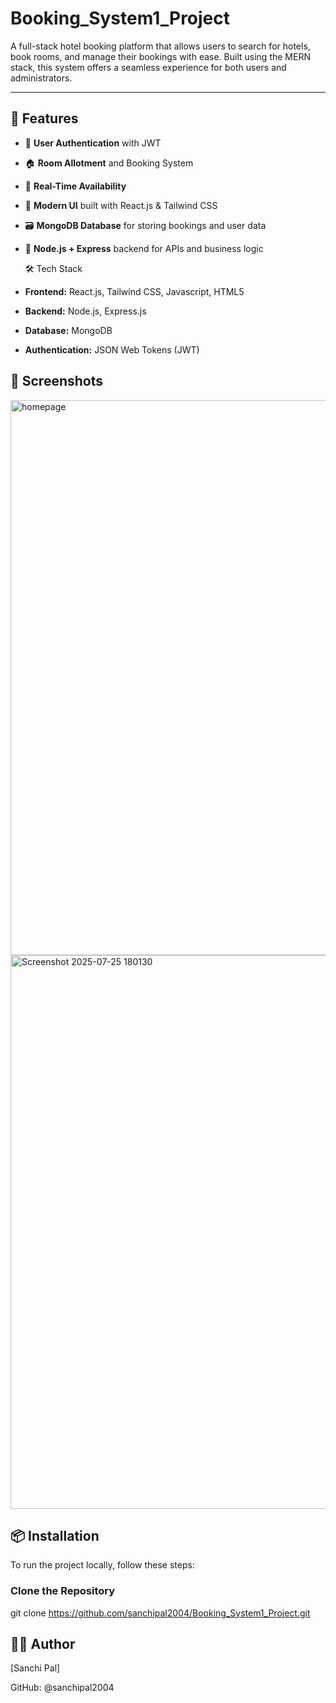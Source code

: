 # Booking_System1_Project
A full-stack hotel booking platform that allows users to search for hotels, book rooms, and manage their bookings with ease. Built using the MERN stack, this system offers a seamless experience for both users and administrators.

---

## 🚀 Features

- 🔐 **User Authentication** with JWT
- 🏠 **Room Allotment** and Booking System
- 🧾 **Real-Time Availability**
- 🎨 **Modern UI** built with React.js & Tailwind CSS
- 🗃️ **MongoDB Database** for storing bookings and user data
- 🧩 **Node.js + Express** backend for APIs and business logic


  🛠 Tech Stack

- **Frontend:** React.js, Tailwind CSS, Javascript, HTML5
- **Backend:** Node.js, Express.js
- **Database:** MongoDB
- **Authentication:** JSON Web Tokens (JWT)

## 📸 Screenshots
<img width="1685" height="888" alt="homepage" src="https://github.com/user-attachments/assets/2e33dc1c-5a1c-42bb-a0eb-f10487f211d7" />
 <img width="1802" height="886" alt="Screenshot 2025-07-25 180130" src="https://github.com/user-attachments/assets/05f130e9-ef31-404d-8d4f-ed70965ae4f0" />
 
## 📦 Installation

To run the project
locally, follow these steps:


###  Clone the Repository

git clone https://github.com/sanchipal2004/Booking_System1_Project.git


## 👨‍💻 Author


[Sanchi Pal]

GitHub: @sanchipal2004
